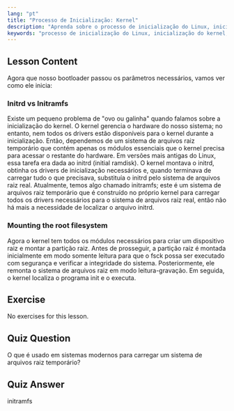 ```yaml
---
lang: "pt"
title: "Processo de Inicialização: Kernel"
description: "Aprenda sobre o processo de inicialização do Linux, inicialização do kernel e o papel do initramfs. Entenda como o kernel monta o sistema de arquivos raiz. Guia do processo de inicialização do Linux."
keywords: "processo de inicialização do Linux, inicialização do kernel, initramfs, initrd, sistema de arquivos raiz, tutorial de Linux, Linux para iniciantes, guia de Linux"
---
```


## Lesson Content

Agora que nosso bootloader passou os parâmetros necessários, vamos ver como ele inicia:

### Initrd vs Initramfs

Existe um pequeno problema de "ovo ou galinha" quando falamos sobre a inicialização do kernel. O kernel gerencia o hardware do nosso sistema; no entanto, nem todos os drivers estão disponíveis para o kernel durante a inicialização. Então, dependemos de um sistema de arquivos raiz temporário que contém apenas os módulos essenciais que o kernel precisa para acessar o restante do hardware. Em versões mais antigas do Linux, essa tarefa era dada ao initrd (initial ramdisk). O kernel montava o initrd, obtinha os drivers de inicialização necessários e, quando terminava de carregar tudo o que precisava, substituía o initrd pelo sistema de arquivos raiz real. Atualmente, temos algo chamado initramfs; este é um sistema de arquivos raiz temporário que é construído no próprio kernel para carregar todos os drivers necessários para o sistema de arquivos raiz real, então não há mais a necessidade de localizar o arquivo initrd.

### Mounting the root filesystem

Agora o kernel tem todos os módulos necessários para criar um dispositivo raiz e montar a partição raiz. Antes de prosseguir, a partição raiz é montada inicialmente em modo somente leitura para que o fsck possa ser executado com segurança e verificar a integridade do sistema. Posteriormente, ele remonta o sistema de arquivos raiz em modo leitura-gravação. Em seguida, o kernel localiza o programa init e o executa.

## Exercise

No exercises for this lesson.

## Quiz Question

O que é usado em sistemas modernos para carregar um sistema de arquivos raiz temporário?

## Quiz Answer

initramfs
